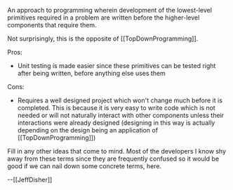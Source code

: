 

An approach to programming wherein development of the lowest-level primitives required in a problem are written before the higher-level components that require them.

Not surprisingly, this is the opposite of [[TopDownProgramming]].

Pros:

* Unit testing is made easier since these primitives can be tested right after being written, before anything else uses them


Cons:

* Requires a well designed project which won't change much before it is completed.  This is because it is very easy to write code which is not needed or will not naturally interact with other components unless their interactions were already designed (designing in this way is actually depending on the design being an application of [[TopDownProgramming]])


Fill in any other ideas that come to mind.  Most of the developers I know shy away from these terms since they are frequently confused so it would be good if we can nail down some concrete terms, here.

--[[JeffDisher]]